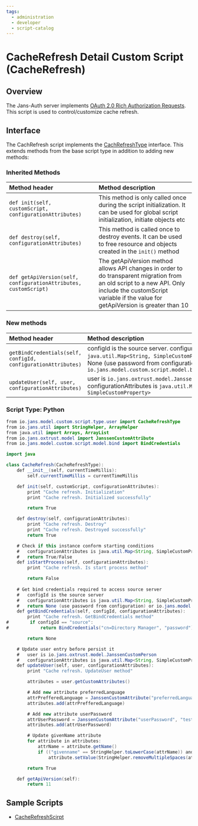 ```yaml
---
tags:
  - administration
  - developer
  - script-catalog
---
```


# CacheRefresh Detail Custom Script (CacheRefresh)

## Overview

The Jans-Auth server implements [OAuth 2.0 Rich Authorization Requests](https://datatracker.ietf.org/doc/html/rfc9396).
This script is used to control/customize cache refresh.



## Interface
The CachRefresh script implements the [CachRefreshType](https://github.com/JanssenProject/jans/blob/main/jans-core/script/src/main/java/io/jans/model/custom/script/type/user/CacheRefreshType.java) interface. This extends methods from the base script type in addition to adding new methods:

### Inherited Methods
| Method header | Method description |
|:-----|:------|
| `def init(self, customScript, configurationAttributes)` | This method is only called once during the script initialization. It can be used for global script initialization, initiate objects etc |
| `def destroy(self, configurationAttributes)` | This method is called once to destroy events. It can be used to free resource and objects created in the `init()` method |
| `def getApiVersion(self, configurationAttributes, customScript)` | The getApiVersion method allows API changes in order to do transparent migration from an old script to a new API. Only include the customScript variable if the value for getApiVersion is greater than 10 |

### New methods
| Method header | Method description |
|:-----|:------|
|`getBindCredentials(self, configId, configurationAttributes)`| configId is the source server. configurationAttributes is `java.util.Map<String, SimpleCustomProperty>`. return None (use password from configuration) or `io.jans.model.custom.script.model.bind.BindCredentials` |
|`updateUser(self, user, configurationAttributes)`| user is `io.jans.oxtrust.model.JanssenCustomPerson`. configurationAttributes is `java.util.Map<String, SimpleCustomProperty>` |

### Script Type: Python

```java
from io.jans.model.custom.script.type.user import CacheRefreshType
from io.jans.util import StringHelper, ArrayHelper
from java.util import Arrays, ArrayList
from io.jans.oxtrust.model import JanssenCustomAttribute
from io.jans.model.custom.script.model.bind import BindCredentials

import java

class CacheRefresh(CacheRefreshType):
    def __init__(self, currentTimeMillis):
        self.currentTimeMillis = currentTimeMillis

    def init(self, customScript, configurationAttributes):
        print "Cache refresh. Initialization"
        print "Cache refresh. Initialized successfully"

        return True   

    def destroy(self, configurationAttributes):
        print "Cache refresh. Destroy"
        print "Cache refresh. Destroyed successfully"
        return True

    # Check if this instance conform starting conditions 
    #   configurationAttributes is java.util.Map<String, SimpleCustomProperty>
    #   return True/False
    def isStartProcess(self, configurationAttributes):
        print "Cache refresh. Is start process method"

        return False
    
    # Get bind credentials required to access source server 
    #   configId is the source server
    #   configurationAttributes is java.util.Map<String, SimpleCustomProperty>
    #   return None (use password from configuration) or io.jans.model.custom.script.model.bind.BindCredentials
    def getBindCredentials(self, configId, configurationAttributes):
        print "Cache refresh. GetBindCredentials method"
#        if configId == "source":
#            return BindCredentials("cn=Directory Manager", "password")

        return None

    # Update user entry before persist it
    #   user is io.jans.oxtrust.model.JanssenCustomPerson
    #   configurationAttributes is java.util.Map<String, SimpleCustomProperty>
    def updateUser(self, user, configurationAttributes):
        print "Cache refresh. UpdateUser method"

        attributes = user.getCustomAttributes()

        # Add new attribute preferredLanguage
        attrPrefferedLanguage = JanssenCustomAttribute("preferredLanguage", "en-us")
        attributes.add(attrPrefferedLanguage)

        # Add new attribute userPassword
        attrUserPassword = JanssenCustomAttribute("userPassword", "test")
        attributes.add(attrUserPassword)

        # Update givenName attribute
        for attribute in attributes:
            attrName = attribute.getName()
            if (("givenname" == StringHelper.toLowerCase(attrName)) and StringHelper.isNotEmpty(attribute.getValue())):
                attribute.setValue(StringHelper.removeMultipleSpaces(attribute.getValue()) + " (updated)")

        return True

    def getApiVersion(self):
        return 11

```


## Sample Scripts
- [CacheRefreshScirpt](../../../script-catalog/cache_refresh/sample-script/SampleScript.py)
